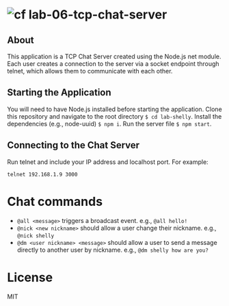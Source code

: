 ![cf](https://i.imgur.com/7v5ASc8.png) lab-06-tcp-chat-server
======

## About
This application is a TCP Chat Server created using the Node.js net module. Each user creates a connection to the server via a socket endpoint through telnet, which allows them to communicate with each other.

## Starting the Application
You will need to have Node.js installed before starting the application. Clone this repository and navigate to the root directory `$ cd lab-shelly`. Install the dependencies (e.g., node-uuid) `$ npm i`. Run the server file `$ npm start`.

## Connecting to the Chat Server
Run telnet and include your IP address and localhost port. For example:
```
telnet 192.168.1.9 3000
```
# Chat commands
* `@all <message>` triggers a broadcast event. e.g., `@all hello!`
* `@nick <new nickname>` should allow a user change their nickname. e.g., `@nick shelly`
* `@dm <user nickname> <message>` should allow a user to send a message directly to another user by nickname. e.g., `@dm shelly how are you?`

# License
MIT
